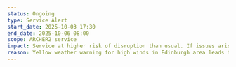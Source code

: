 ```yaml
---
status: Ongoing
type: Service Alert
start_date: 2025-10-03 17:30 
end_date: 2025-10-06 08:00
scope: ARCHER2 service
impact: Service at higher risk of disruption than usual. If issues arise, service may take longer to restore.
reason: Yellow weather warning for high winds in Edinburgh area leads to travel disruptions and a higher than usual risk of power/building damage issues.
---
```

